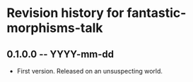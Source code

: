 # Revision history for fantastic-morphisms-talk

## 0.1.0.0 -- YYYY-mm-dd

* First version. Released on an unsuspecting world.
